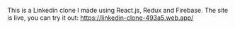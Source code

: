 This is a Linkedin clone I made using React.js, Redux and Firebase.
The site is live, you can try it out: https://linkedin-clone-493a5.web.app/

